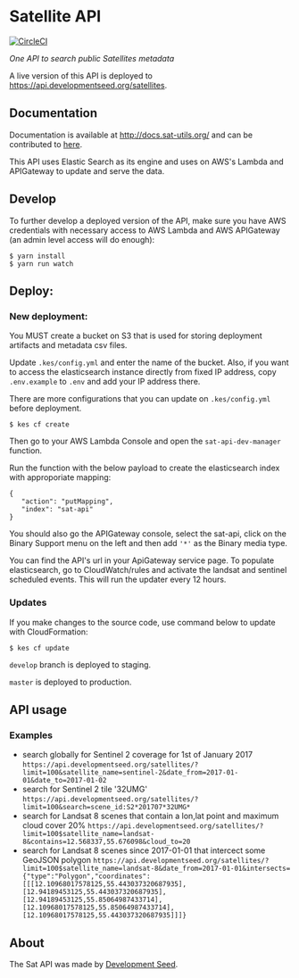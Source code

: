 # Satellite API

[![CircleCI](https://circleci.com/gh/sat-utils/sat-api.svg?style=svg)](https://circleci.com/gh/sat-utils/sat-api)

*One API to search public Satellites metadata*

A live version of this API is deployed to https://api.developmentseed.org/satellites.

## Documentation

Documentation is available at http://docs.sat-utils.org/ and can be contributed to [here](https://github.com/sat-utils/sat-api-express/).

This API uses Elastic Search as its engine and uses on AWS's Lambda and APIGateway to update and serve the data.

## Develop

To further develop a deployed version of the API, make sure you have AWS credentials with necessary access to AWS Lambda and AWS APIGateway (an admin level access will do enough):

    $ yarn install
    $ yarn run watch

## Deploy:

### New deployment:

You MUST create a bucket on S3 that is used for storing deployment artifacts and metadata csv files.

Update `.kes/config.yml` and enter the name of the bucket. Also, if you want to access the elasticsearch instance directly from fixed IP address, copy `.env.example` to `.env` and add your IP address there.

There are more configurations that you can update on `.kes/config.yml` before deployment.

    $ kes cf create

Then go to your AWS Lambda Console and open the `sat-api-dev-manager` function.

Run the function with the below payload to create the elasticsearch index with approporiate mapping:

```
{
   "action": "putMapping",
   "index": "sat-api"
}
```

You should also go the APIGateway console, select the sat-api, click on the Binary Support menu on the left and then add `'*'` as the Binary media type.

You can find the API's url in your ApiGateway service page. To populate elasticsearch, go to CloudWatch/rules and activate the landsat and sentinel scheduled events. This will run the updater every 12 hours.

### Updates

If you make changes to the source code, use command below to update with CloudFormation:

    $ kes cf update

`develop` branch is deployed to staging.

`master` is deployed to production.


## API usage

### Examples

* search globally for Sentinel 2 coverage for 1st of January 2017
  `https://api.developmentseed.org/satellites/?limit=100&satellite_name=sentinel-2&date_from=2017-01-01&date_to=2017-01-02`
* search for Sentinel 2 tile '32UMG'
  `https://api.developmentseed.org/satellites/?limit=100&search=scene_id:S2*201707*32UMG*`
* search for Landsat 8 scenes that contain a lon,lat point and maximum cloud cover 20%
  `https://api.developmentseed.org/satellites/?limit=100$satellite_name=landsat-8&contains=12.568337,55.676098&cloud_to=20`
* search for Landsat 8 scenes since 2017-01-01 that intercect some GeoJSON polygon
  `https://api.developmentseed.org/satellites/?limit=100$satellite_name=landsat-8&date_from=2017-01-01&intersects={"type":"Polygon","coordinates":[[[12.10968017578125,55.443037320687935],[12.94189453125,55.443037320687935],[12.94189453125,55.85064987433714],[12.10968017578125,55.85064987433714],[12.10968017578125,55.443037320687935]]]}`

## About
The Sat API was made by [Development Seed](http://developmentseed.org).

